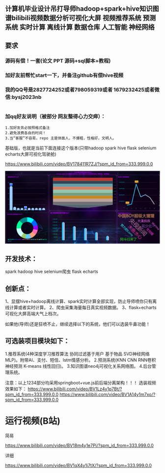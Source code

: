 ## 计算机毕业设计吊打导师hadoop+spark+hive知识图谱bilibili视频数据分析可视化大屏 视频推荐系统 预测系统 实时计算 离线计算 数据仓库 人工智能 神经网络

## 要求
### 源码有偿！一套(论文 PPT 源码+sql脚本+教程)

### 
### 加好友前帮忙start一下，并备注github有偿hive视频
### 我的QQ号是2827724252或者798059319或者 1679232425或者微信:bysj2023nb

# 

### 加qq好友说明（被部分 网友整得心力交瘁）：
    1.加好友务必按照格式备注
    2.避免浪费各自的时间！
    3.当“客服”不容易，repo 主是体面人，不爆粗，性格好，文明人。

基础版，也就是当前下面连接这个版本(只带hadoop spark hive flask selenium echarts大屏可视化驾驶舱)

https://www.bilibili.com/video/BV178411R7ZJ/?spm_id_from=333.999.0.0

![](nb.png)

## 开发技术：
spark hadoop hive selenium爬虫 flask echarts
## 创新点：
1、显摆hive+hadoop离线计算、spark实时计算全部实现，防止导师喷你只有离线计算或者实时计算。
2、爬虫采集海量每日真实视频数据。
3、flask+echarts可视化大屏高端大气上档次。

如果他(导师)还是狂喷不止，继续选择以下的系统，他们可以选装牛鼻功能！

## 可选装项目模块如下：
1.推荐系统(4种深度学习推荐算法 协同过滤基于用户 基于物品 SVD神经网络 MLP)。附带AI、支付、短信、lstm情感分析。
2.预测系统(KNN CNN RNN卷积神经预测 K-means 线性回归)。
3.知识图谱neo4j可视化关系网络图。
4.后台管理系统。

注意：以上1234部分均采用springboot+vue.js前后端分离架构！！！
选装视频效果如下：
https://www.bilibili.com/video/BV1Lz4y1p7Bt/?spm_id_from=333.999.0.0
https://www.bilibili.com/video/BV1A14y1m7xo/?spm_id_from=333.999.0.0





























# 运行视频(B站)

简易

https://www.bilibili.com/video/BV18m4y1e7Pj/?spm_id_from=333.999.0.0

详细

https://www.bilibili.com/video/BV1qX4y1i7tX/?spm_id_from=333.999.0.0


